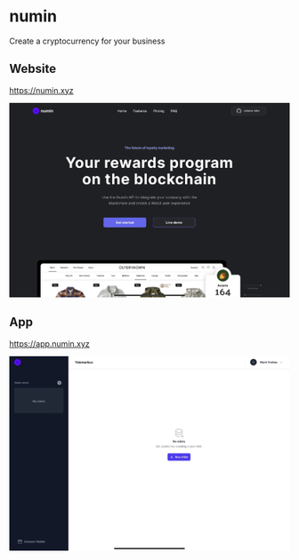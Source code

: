 # numin
Create a cryptocurrency for your business

## Website

https://numin.xyz

![Map](https://github.com/mvrahas/numin/blob/main/website.jpg)

## App

https://app.numin.xyz

![Map](https://github.com/mvrahas/numin/blob/main/app.jpg)
